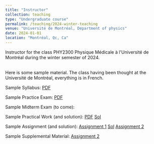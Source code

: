 ```yaml
---
title: "Instructor"
collection: teaching
type: "Undergraduate course"
permalink: /teaching/2024-winter-teaching
venue: "Université de Montréal, Department of physics"
date: 2024-01-01
location: "Montréal, Qc, Ca"
---
```


Instructor for the class PHY2300 Physique Médicale à l'Université de Montréal during the winter semester of 2024.<br><br>

Here is some sample material. The class having been thought at the Université de Montréal, everything is in French.<br>

Sample Syllabus:
<a href="https://argilfea.github.io/philippethemedicalphysicist.github.io/files/TeachingMaterial/PlanCoursPHY2300H2024.pdf" target="_blank" rel="noopener noreferrer">PDF</a><br>

Sample Practice Exam:
<a href="https://argilfea.github.io/philippethemedicalphysicist.github.io/files/TeachingMaterial/Examen_Intra_Pratique_H24_Enonce.pdf" target="_blank" rel="noopener noreferrer">PDF</a><br>

Sample Midterm Exam (to come):
<br>

Sample Practical Work (and solution):
<a href="https://argilfea.github.io/philippethemedicalphysicist.github.io/files/TeachingMaterial/TP5_H24_Enonce.pdf" target="_blank" rel="noopener noreferrer">PDF</a>
<a href="https://argilfea.github.io/philippethemedicalphysicist.github.io/files/TeachingMaterial/TP5_H24_SOL.pdf" target="_blank" rel="noopener noreferrer">Sol</a><br>

Sample Assignment (and solution):
<a href="https://argilfea.github.io/philippethemedicalphysicist.github.io/files/TeachingMaterial/Devoir1_H24_Énoncé.pdf" target="_blank" rel="noopener noreferrer">Assignment 1</a>
<a href="https://argilfea.github.io/philippethemedicalphysicist.github.io/files/TeachingMaterial/Devoir1_H24_SOL.pdf" target="_blank" rel="noopener noreferrer">Sol</a>
<a href="https://argilfea.github.io/philippethemedicalphysicist.github.io/files/TeachingMaterial/Devoir2_H24_Enonce.pdf" target="_blank" rel="noopener noreferrer">Assignment 2</a><br>

Sample Supplemental Material: 
<a href="https://argilfea.github.io/philippethemedicalphysicist.github.io/files/TeachingMaterial/ConvolutionDeltaDirac.pdf" target="_blank" rel="noopener noreferrer">Assignment 2</a><br>